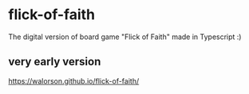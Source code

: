 # flick-of-faith
The digital version of board game "Flick of Faith" made in Typescript :)

## very early version
https://walorson.github.io/flick-of-faith/
